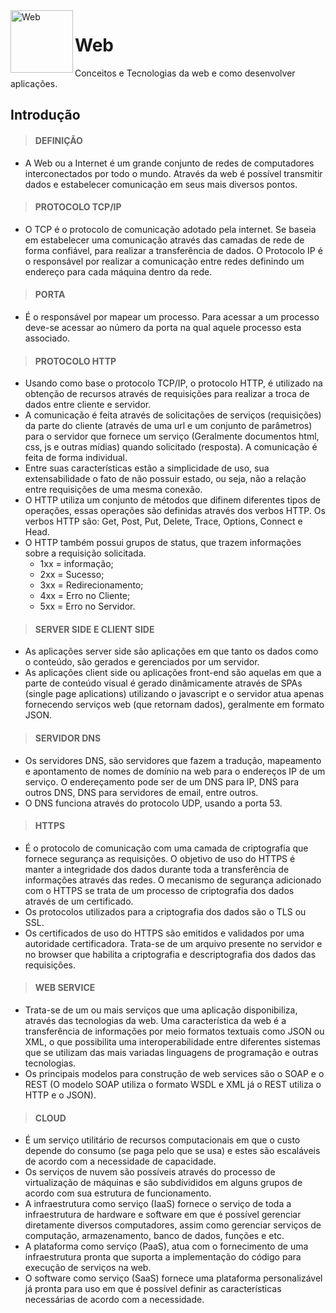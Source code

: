 <div style="display:inline_block">
    <img align="left" height="100" width="100" alt="Web" src="https://www.pngall.com/wp-content/uploads/4/World-Wide-Web-PNG-Image-File.png">
</div>

# Web
Conceitos e Tecnologias da web e como desenvolver aplicações.

## Introdução

> #### DEFINIÇÃO
* A Web ou a Internet é um grande conjunto de redes de computadores interconectados por todo o mundo. Através da web é possível transmitir dados e estabelecer comunicação em seus mais diversos pontos.

> #### PROTOCOLO TCP/IP
* O TCP é o protocolo de comunicação adotado pela internet. Se baseia em estabelecer uma comunicação através das camadas de rede de forma confiável, para realizar a transferência de dados. O Protocolo IP é o responsável por realizar a comunicação entre redes definindo um endereço para cada máquina dentro da rede.

> #### PORTA
* É o responsável por mapear um processo. Para acessar a um processo deve-se acessar ao número da porta na qual aquele processo esta associado.

> #### PROTOCOLO HTTP
* Usando como base o protocolo TCP/IP, o protocolo HTTP, é utilizado na obtenção de recursos através de requisições para realizar a troca de dados entre cliente e servidor.
* A comunicação é feita através de solicitações de serviços (requisições) da parte do cliente (através de uma url e um conjunto de parâmetros) para o servidor que fornece um serviço (Geralmente documentos html, css, js e outras mídias) quando solicitado (resposta). A comunicação é feita de forma individual.
* Entre suas características estão a simplicidade de uso, sua extensabilidade o fato de não possuir estado, ou seja, não a relação entre requisições de uma mesma conexão.
* O HTTP utiliza um conjunto de métodos que difinem diferentes tipos de operações, essas operações são definidas através dos verbos HTTP. Os verbos HTTP são: Get, Post, Put, Delete, Trace, Options, Connect e Head.
* O HTTP também possui grupos de status, que trazem informações sobre a requisição solicitada.
    - 1xx = informação;
    - 2xx = Sucesso;
    - 3xx = Redirecionamento;
    - 4xx = Erro no Cliente;
    - 5xx = Erro no Servidor.

> #### SERVER SIDE E CLIENT SIDE
* As aplicações server side são aplicações em que tanto os dados como o conteúdo, são gerados e gerenciados por um servidor.
* As aplicações client side ou aplicações front-end são aquelas em que a parte de conteúdo visual é gerado dinâmicamente através de SPAs (single page aplications) utilizando o javascript e o servidor atua apenas fornecendo serviços web (que retornam dados), geralmente em formato JSON.

> #### SERVIDOR DNS
* Os servidores DNS, são servidores que fazem a tradução, mapeamento e apontamento de nomes de domínio na web para o endereços IP de um serviço. O endereçamento pode ser de um DNS para IP, DNS para outros DNS, DNS para servidores de email, entre outros.
* O DNS funciona através do protocolo UDP, usando a porta 53.

> #### HTTPS
* É o protocolo de comunicação com uma camada de criptografia que fornece segurança as requisições. O objetivo de uso do HTTPS é manter a integridade dos dados durante toda a transferência de informações através das redes. O mecanismo de segurança adicionado com o HTTPS se trata de um processo de criptografia dos dados através de um certificado.
* Os protocolos utilizados para a criptografia dos dados são o TLS ou SSL.
* Os certificados de uso do HTTPS são emitidos e validados por uma autoridade certificadora. Trata-se de um arquivo presente no servidor e no browser que habilita a criptografia e descriptografia dos dados das requisições.

> #### WEB SERVICE
* Trata-se de um ou mais serviços que uma aplicação disponibiliza, através das tecnologias da web. Uma característica da web é a transferência de informações por meio formatos textuais como JSON ou XML, o que possibilita uma interoperabilidade entre diferentes sistemas que se utilizam das mais variadas linguagens de programação e outras tecnologias.
* Os principais modelos para construção de web services são o SOAP e o REST (O modelo SOAP utiliza o formato WSDL e XML já o REST utiliza o HTTP e o JSON).

> #### CLOUD
* É um serviço utilitário de recursos computacionais em que o custo depende do consumo (se paga pelo que se usa) e estes são escaláveis de acordo com a necessidade de capacidade. 
* Os serviços de nuvem são possíveis através do processo de virtualização de máquinas e são subdivididos em alguns grupos de acordo com sua estrutura de funcionamento. 
*  A infraestrutura como serviço (IaaS) fornece o serviço de toda a infraestrutura de hardware e software em que é possível gerenciar diretamente diversos computadores, assim como gerenciar serviços de computação, armazenamento, banco de dados, funções e etc.
*  A plataforma como serviço (PaaS), atua com o fornecimento de uma infraestrutura pronta que suporta a implementação do código para execução de serviços na web.
*  O software como serviço (SaaS) fornece uma plataforma personalizável já pronta para uso em que é possível definir as características necessárias de acordo com a necessidade.
